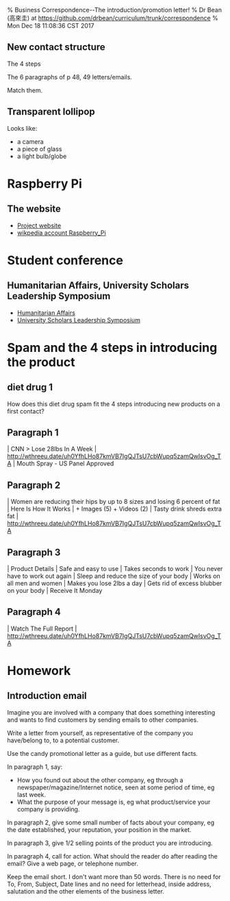 % Business Correspondence--The introduction/promotion letter!
% Dr Bean (高來圭) at https://github.com/drbean/curriculum/trunk/correspondence
% Mon Dec 18 11:08:36 CST 2017

## New contact structure

The 4 steps

The 6 paragraphs of p 48, 49 letters/emails.

Match them.

## Transparent lollipop

Looks like:

- a camera
- a piece of glass
- a light bulb/globe

# Raspberry Pi

## The website

- [Project website](http://raspberrypi.org)
- [wikpedia account Raspberry_Pi](http://en.wikipedia.org/wiki/Raspberry_Pi)


# Student conference

## Humanitarian Affairs, University Scholars Leadership Symposium

- [Humanitarian Affairs](http://www.humanitarianaffairs.org.uk)
- [University Scholars Leadership Symposium](http://www.universityscholars.org.uk)

# Spam and the 4 steps in introducing the product

## diet drug 1

How does this diet drug spam fit the 4 steps introducing new products on a first contact?

## Paragraph 1

|	CNN > Lose 28lbs In A Week
|	http://wthreeu.date/uh0YfhLHo87kmVB7IgQJTsU7cbWupq5zamQwIsvOg_TA
|	Mouth Spray - US Panel Approved

## Paragraph 2

|	Women are reducing their hips by up to 8 sizes and losing 6 percent of fat
|	Here Is How It Works
|	+ Images (5)    + Videos (2)
|	Tasty drink shreds extra fat
|	http://wthreeu.date/uh0YfhLHo87kmVB7IgQJTsU7cbWupq5zamQwIsvOg_TA

## Paragraph 3

|	Product Details
|	    Safe and easy to use
|	    Takes seconds to work
|	    You never have to work out again
|	    Sleep and reduce the size of your body
|	    Works on all men and women
|	    Makes you lose 2lbs a day
|	    Gets rid of excess blubber on your body
|	    Receive It Monday

## Paragraph 4

|	Watch The Full Report
|	http://wthreeu.date/uh0YfhLHo87kmVB7IgQJTsU7cbWupq5zamQwIsvOg_TA

# Homework

## Introduction email

Imagine you are involved with a company that does something interesting and wants to find customers by sending emails to other companies.

Write a letter from yourself, as representative of the company you have/belong to, to a potential customer.

Use the candy promotional letter as a guide, but use different facts.

In paragraph 1, say:

- How you found out about the other company, eg through a newspaper/magazine/Internet notice, seen at some period of time, eg last week.
- What the purpose of your message is, eg what product/service your company is providing.

In paragraph 2, give some small number of facts about your company, eg the date established, your reputation, your position in the market.

In paragraph 3, give 1/2 selling points of the product you are introducing.

In paragraph 4, call for action. What should the reader do after reading the email? Give a web page, or telephone number.

Keep the email short. I don't want more than 50 words. There is no need for To, From, Subject, Date lines and no need for letterhead, inside address, salutation and the other elements of the business letter.


